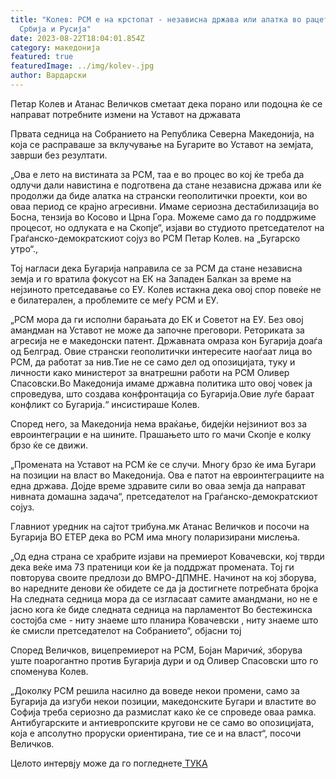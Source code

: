 ```yaml
---
title: "Колев: РСМ е на крстопат - независна држава или алатка во рацете на
  Србија и Русија"
date: 2023-08-22T18:04:01.854Z
category: македонија
featured: true
featuredImage: ../img/kolev-.jpg
author: Вардарски
---
```

Петар Колев и Атанас Величков сметаат дека порано или подоцна ќе се направат потребните измени на Уставот на државата

Првата седница на Собранието на Република Северна Македонија, на која се расправаше за вклучување на Бугарите во Уставот на земјата, заврши без резултати.

„Ова е лето на вистината за РСМ, таа е во процес во кој ќе треба да одлучи дали навистина е подготвена да стане независна држава или ќе продолжи да биде алатка на странски геополитички проекти, кои во оваа период се крајно агресивни. Имаме сериозна дестабилизација во Босна, тензија во Косово и Црна Гора. Можеме само да го поддржиме процесот, но одлуката е на Скопје“, изјави во студиото претседателот на Граѓанско-демократскиот сојуз во РСМ Петар Колев. на „Бугарско утро“.,

Тој нагласи дека Бугарија направила се за РСМ да стане независна земја и го вратила фокусот на ЕК на Западен Балкан за време на нејзиното претседавање со ЕУ. Колев истакна дека овој спор повеќе не е билатерален, а проблемите се меѓу РСМ и ЕУ.

„РСМ мора да ги исполни барањата до ЕК и Советот на ЕУ. Без овој амандман на Уставот не може да започне преговори. Реториката за агресија не е македонски патент. Државната омраза кон Бугарија доаѓа од Белград. Овие странски геополитички интересите наоѓаат лица во РСМ, да работат за нив.Тие не се само дел од опозицијата, туку и личности како министерот за внатрешни работи на РСМ Оливер Спасовски.Во Македонија имаме државна политика што овој човек ја спроведува, што создава конфронтација со Бугарија.Овие луѓе бараат конфликт со Бугарија.“ инсистираше Колев.

Според него, за Македонија нема враќање, бидејќи нејзиниот воз за евроинтеграции е на шините. Прашањето што го мачи Скопје е колку брзо ќе се движи.

„Промената на Уставот на РСМ ќе се случи. Многу брзо ќе има Бугари на позиции на власт во Македонија. Ова е патот на евроинтеграциите на една држава. Дојде време здравите сили во оваа земја да направат нивната домашна задача“, претседателот на Граѓанско-демократскиот сојуз.

Главниот уредник на сајтот трибуна.мк Атанас Величков и посочи на Бугарија ВО ЕТЕР дека во РСМ има многу поларизирани мислења.

„Од една страна се храбрите изјави на премиерот Ковачевски, кој тврди дека веќе има 73 пратеници кои ќе ја поддржат промената. Тој ги повторува своите предлози до ВМРО-ДПМНЕ. Начинот на кој зборува, во наредните денови ќе обидете се да ја достигнете потребната бројка На следната седница мора да се изгласаат самите амандмани, но не е јасно кога ќе биде следната седница на парламентот Во бестежинска состојба сме - ниту знаеме што планира Ковачевски , ниту знаеме што ќе смисли претседателот на Собранието“, објасни тој

Според Величков, вицепремиерот на РСМ, Бојан Маричиќ, зборува уште поарогантно против Бугарија дури и од Оливер Спасовски што го споменува Колев.

„Доколку РСМ решила насилно да воведе некои промени, само за Бугарија да изгуби некои позиции, македонските Бугари и властите во Софија треба сериозно да размислат како ќе се спроведе оваа рамка. Антибугарските и антиевропските кругови не се само во опозицијата, која е апсолутно проруски ориентирана, тие се и на власт“, ​​посочи Величков.

Целото интервју може да го погледнете[ ТУКА](https://www.bgonair.bg/a/36-sutreshen-blok/316519-rsm-e-na-krastopat-nezavisima-darzhava-ili-oradie-v-ratsete-na-sarbiya-i-rusiya)